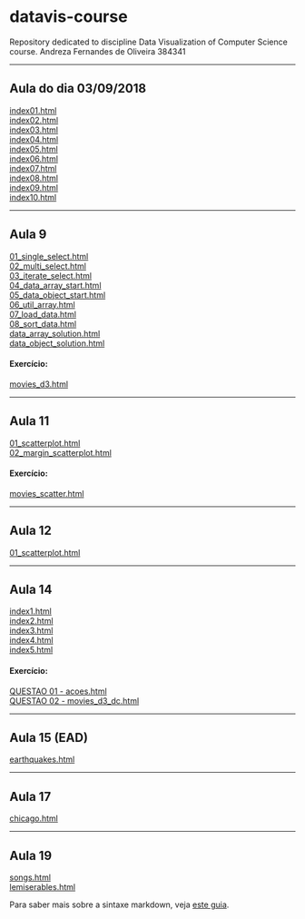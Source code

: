 # datavis-course
 Repository dedicated to discipline Data Visualization of Computer Science course.
 Andreza Fernandes de Oliveira
 384341

 ---

## Aula do dia 03/09/2018

[index01.html](basic/index01.html)<br>
[index02.html](basic/index02.html)<br>
[index03.html](basic/index03.html)<br>
[index04.html](basic/index04.html)<br>
[index05.html](basic/index05.html)<br>
[index06.html](basic/index06.html)<br>
[index07.html](basic/index07.html)<br>
[index08.html](basic/index08.html)<br>
[index09.html](basic/index09.html)<br>
[index10.html](basic/index10.html)<br>

---

## Aula 9

[01_single_select.html](d3_intro/01_single_select.html)<br>
[02_multi_select.html](d3_intro/02_multi_select)<br>
[03_iterate_select.html](d3_intro/03_iterate_select.html)<br>
[04_data_array_start.html](d3_intro/04_data_array_start)<br>
[05_data_object_start.html](d3_intro/05_data_object_start.html)<br>
[06_util_array.html](d3_intro/06_util_array.html)<br>
[07_load_data.html](d3_intro/07_load_data.html)<br>
[08_sort_data.html](d3_intro/08_sort_data.html)<br>
[data_array_solution.html](d3_intro/data_array_solution.html)<br>
[data_object_solution.html](d3_intro/data_object_solution.html)<br>

#### Exercício:
[movies_d3.html](d3_intro/movies_d3.html)<br>

---

## Aula 11

[01_scatterplot.html](d3_scale/01_scatterplot.html)<br>
[02_margin_scatterplot.html](d3_scale/02_margin_scatterplot.html)<br>

#### Exercício:
[movies_scatter.html](d3_scale/movies_scatter.html)<br>

---

## Aula 12

[01_scatterplot.html](d3_update/01_scatterplot.html)<br>

---

## Aula 14

[index1.html](d3_crossfilter/index1.html)<br>
[index2.html](d3_crossfilter/index2.html)<br>
[index3.html](d3_crossfilter/index3.html)<br>
[index4.html](d3_crossfilter/index4.html)<br>
[index5.html](d3_crossfilter/index5.html)<br>

#### Exercício:
[QUESTAO 01 - acoes.html](d3_crossfilter/acoes.html)<br>
[QUESTAO 02 - movies_d3_dc.html](d3_crossfilter/movies_d3_dc.html)<br>

---

## Aula 15 (EAD)
[earthquakes.html](d3_crossfilter_2/earthquakes.html)<br>

---

## Aula 17 
[chicago.html](d3_crossfilter_2/chicago.html)<br>

---

## Aula 19
[songs.html](d3_networks_trees/songs.html)<br>
[lemiserables.html](d3_networks_trees/lemiresables.html)<br>

Para saber mais sobre a sintaxe markdown, veja [este guia](https://guides.github.com/features/mastering-markdown/).